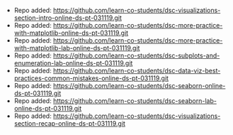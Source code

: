 
- Repo added: https://github.com/learn-co-students/dsc-visualizations-section-intro-online-ds-pt-031119.git
- Repo added: https://github.com/learn-co-students/dsc-more-practice-with-matplotlib-online-ds-pt-031119.git
- Repo added: https://github.com/learn-co-students/dsc-more-practice-with-matplotlib-lab-online-ds-pt-031119.git
- Repo added: https://github.com/learn-co-students/dsc-subplots-and-enumeration-lab-online-ds-pt-031119.git
- Repo added: https://github.com/learn-co-students/dsc-data-viz-best-practices-common-mistakes-online-ds-pt-031119.git
- Repo added: https://github.com/learn-co-students/dsc-seaborn-online-ds-pt-031119.git
- Repo added: https://github.com/learn-co-students/dsc-seaborn-lab-online-ds-pt-031119.git
- Repo added: https://github.com/learn-co-students/dsc-visualizations-section-recap-online-ds-pt-031119.git